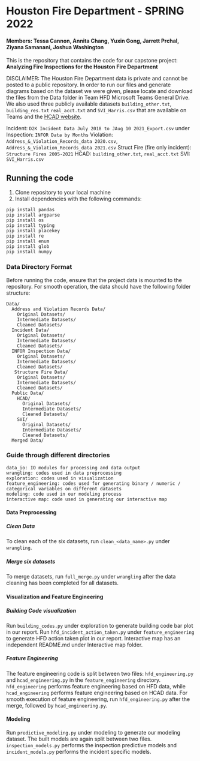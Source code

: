 # Houston Fire Department - SPRING 2022
#### Members: Tessa Cannon, Annita Chang, Yuxin Gong, Jarrett Prchal, Ziyana Samanani, Joshua Washington

This is the repository that contains the code for our capstone project: <br /> **Analyzing Fire Inspections for the Houston Fire Department**

DISCLAIMER: The Houston Fire Department data is private and cannot be posted to a public repository. In order to run our files and generate diagrams based on the dataset we were given, please locate and download the files from the Data folder in Team HFD Microsoft Teams General Drive. We also used three publicly available datasets `building_other.txt`, `building_res.txt` `real_acct.txt` and `SVI_Harris.csv` that are available on Teams and the [HCAD website](https://hcad.org/pdata/pdata-property-downloads.html).

Incident: `D2K Incident Data July 2018 to JAug 10 2021_Export.csv` under 
Inspection: `INFOR Data by Months`
Violation: `Address_&_Violation_Records_data 2020.csv`, `Address_&_Violation_Records_data 2021.csv`
Struct Fire (fire only incident): `Structure Fires 2005-2021`
HCAD: `building_other.txt`, `real_acct.txt`
SVI: `SVI_Harris.csv`

## Running the code

1. Clone repository to your local machine
2. Install dependencies with the following commands:

```
pip install pandas
pip install argparse
pip install os
pip install typing
pip install placekey
pip install re
pip install enum
pip install glob
pip install numpy
```

### Data Directory Format
Before running the code, ensure that the project data is mounted to the repository.
For smooth operation, the data should have the following folder structure:

```
Data/
  Address and Violation Records Data/
    Original Datasets/
    Intermediate Datasets/
    Cleaned Datasets/
  Incident Data/
    Original Datasets/
    Intermediate Datasets/
    Cleaned Datasets/
  INFOR Inspection Data/
    Original Datasets/
    Intermediate Datasets/
    Cleaned Datasets/
   Structure Fire Data/
    Original Datasets/
    Intermediate Datasets/
    Cleaned Datasets/
  Public Data/
    HCAD/
      Original Datasets/
      Intermediate Datasets/
      Cleaned Datasets/
    SVI/
      Original Datasets/
      Intermediate Datasets/
      Cleaned Datasets/
  Merged Data/   
```

### Guide through different directories
```
data_io: IO modules for processing and data output
wrangling: codes used in data preprocessing
exploration: codes used in visualization
feature_engineering: codes used for generating binary / numeric / categorical variables on different datasets
modeling: code used in our modeling process
interactive map: code used in generating our interactive map
```
#### Data Preprocessing
##### Clean Data
To clean each of the six datasets, run `clean_<data_name>.py` under `wrangling`.
##### Merge six datasets
To merge datasets, run `full_merge.py` under `wrangling` after the data cleaning has been completed for all datasets.

#### Visualization and Feature Engineering
##### Building Code visualization
Run `building_codes.py` under exploration to generate building code bar plot in our report.
Run `hfd_incident_action_taken.py` under `feature_engineering` to generate HFD action taken plot in our report.
Interactive map has an independent README.md under Interactive map folder.
##### Feature Engineering
The feature engineering code is split between two files: `hfd_engineering.py` and `hcad_engineering.py` in the `feature_engineering` directory.
`hfd_engineering` performs feature engineering based on HFD data, while `hcad_engineering` performs feature engineering based on HCAD data.
For smooth execution of feature engineering, run `hfd_engineering.py` after the merge, followed by `hcad_engineering.py`.

#### Modeling
Run `predictive_modeling.py` under modeling to generate our modeling dataset. The built models are again split between 
two files. `inspection_models.py` performs the inspection predictive models and `incident_models.py` performs the
incident specific models. 
